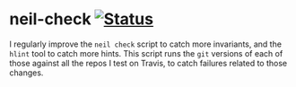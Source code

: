 # neil-check [![Status](https://img.shields.io/travis/ndmitchell/neil-check.svg?label=Status)](https://travis-ci.org/ndmitchell/neil-check)

I regularly improve the `neil check` script to catch more invariants, and the `hlint` tool to catch more hints. This script runs the `git` versions of each of those against all the repos I test on Travis, to catch failures related to those changes.
